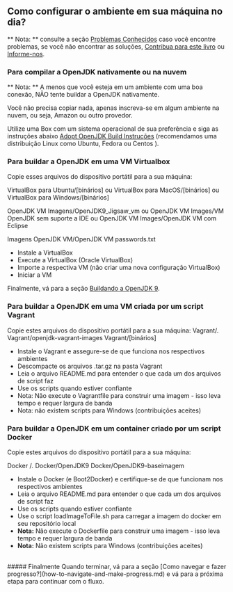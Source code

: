 ## Como configurar o ambiente em sua máquina no dia?

** Nota: ** consulte a seção [Problemas Conhecidos](../known-issues/known_issues.md) caso você encontre problemas, se você não encontrar as soluções, [Contribua para este livro](../contributors.md) ou [Informe-nos](../backup.md).

### Para compilar a OpenJDK nativamente ou na nuvem

** Nota: ** A menos que você esteja em um ambiente com uma boa conexão, NÃO tente buildar a OpenJDK nativamente.

Você não precisa copiar nada, apenas inscreva-se em algum ambiente na nuvem, ou seja, Amazon ou outro provedor.

Utilize uma Box com um sistema operacional de sua preferência e siga as instruções abaixo [Adopt OpenJDK Build Instruções](https://java.net/projects/adoptopenjdk/pages/AdoptOpenJDKBuildInstructions) (recomendamos uma distribuição Linux como Ubuntu, Fedora ou Centos ).


### Para buildar a OpenJDK em uma VM Virtualbox
Copie esses arquivos do dispositivo portátil para a sua máquina:

   VirtualBox para Ubuntu/[binários] 
		ou
   VirtualBox para MacOS/[binários]
		ou
   VirtualBox para Windows/[binários]


   OpenJDK VM Imagens/OpenJDK9_Jigsaw_vm
		ou
   OpenJDK VM Images/VM OpenJDK sem suporte a IDE
		ou
   OpenJDK VM Images/OpenJDK VM com Eclipse


   Imagens OpenJDK VM/OpenJDK VM passwords.txt

- Instale a VirtualBox
- Execute a VirtualBox (Oracle VirtualBox)
- Importe a respectiva VM (não criar uma nova configuração VirtualBox)
- Iniciar a VM

Finalmente, vá para a seção [Buildando a OpenJDK 9](../binaries/build_openjdk_9.html).
   
### Para buildar a OpenJDK em uma VM criada por um script Vagrant
Copie estes arquivos do dispositivo portátil para a sua máquina:
   Vagrant/*.*
   Vagrant/openjdk-vagrant-images
   Vagrant/[binários]

- Instale o Vagrant e assegure-se de que funciona nos respectivos ambientes
- Descompacte os arquivos .tar.gz na pasta Vagrant
- Leia o arquivo README.md para entender o que cada um dos arquivos de script faz
- Use os scripts quando estiver confiante
- Nota: Não execute o Vagrantfile para construir uma imagem - isso leva tempo e requer largura de banda
- Nota: não existem scripts para Windows (contribuições aceites)

### Para buildar a OpenJDK em um container criado por um script Docker
Copie estes arquivos do dispositivo portátil para a sua máquina:

   Docker /*.*
   Docker/OpenJDK9
   Docker/OpenJDK9-baseimagem

- Instale o Docker (e Boot2Docker) e certifique-se de que funcionam nos respectivos ambientes
- Leia o arquivo README.md para entender o que cada um dos arquivos de script faz
- Use os scripts quando estiver confiante
- Use o script loadImageToFile.sh para carregar a imagem do docker em seu repositório local
- **Nota:** Não execute o Dockerfile para construir uma imagem - isso leva tempo e requer largura de banda
- **Nota:** Não existem scripts para Windows (contribuições aceites)

<br/>
##### Finalmente
Quando terminar, vá para a seção [Como navegar e fazer progresso?](how-to-navigate-and-make-progress.md) e vá para a próxima etapa para continuar com o fluxo.
